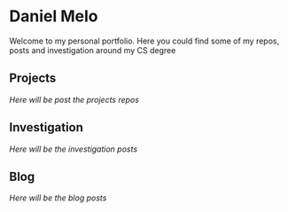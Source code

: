 # Daniel Melo
Welcome to my personal portfolio. Here you could find some of my repos, posts and investigation around my CS degree 

## Projects
_Here will be post the projects repos_

## Investigation
_Here will be the investigation posts_

## Blog
_Here will be the blog posts_
